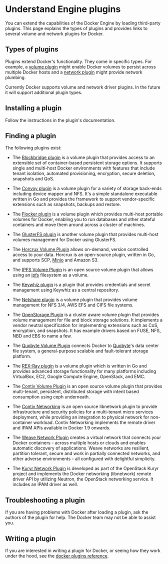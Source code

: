 <!--[metadata]>
+++
title = "Extending Engine with plugins"
description = "How to add additional functionality to Docker with plugins extensions"
keywords = ["Examples, Usage, plugins, docker, documentation, user guide"]
[menu.main]
parent = "engine_extend"
weight=-1
+++
<![end-metadata]-->

# Understand Engine plugins

You can extend the capabilities of the Docker Engine by loading third-party
plugins. This page explains the types of plugins and provides links to several
volume and network plugins for Docker.

## Types of plugins

Plugins extend Docker's functionality.  They come in specific types.  For
example, a [volume plugin](plugins_volume.md) might enable Docker
volumes to persist across multiple Docker hosts and a
[network plugin](plugins_network.md) might provide network plumbing.

Currently Docker supports volume and network driver plugins. In the future it
will support additional plugin types.

## Installing a plugin

Follow the instructions in the plugin's documentation.

## Finding a plugin

The following plugins exist:

* The [Blockbridge plugin](https://github.com/blockbridge/blockbridge-docker-volume)
  is a volume plugin that provides access to an extensible set of
  container-based persistent storage options. It supports single and multi-host Docker
  environments with features that include tenant isolation, automated
  provisioning, encryption, secure deletion, snapshots and QoS.

* The [Convoy plugin](https://github.com/rancher/convoy) is a volume plugin for a
  variety of storage back-ends including device mapper and NFS. It's a simple standalone
  executable written in Go and provides the framework to support vendor-specific extensions
  such as snapshots, backups and restore.

* The [Flocker plugin](https://clusterhq.com/docker-plugin/) is a volume plugin
  which provides multi-host portable volumes for Docker, enabling you to run
  databases and other stateful containers and move them around across a cluster
  of machines.

* The [GlusterFS plugin](https://github.com/calavera/docker-volume-glusterfs) is
  another volume plugin that provides multi-host volumes management for Docker
  using GlusterFS.

* The [Horcrux Volume Plugin](https://github.com/muthu-r/horcrux) allows on-demand,
  version controlled access to your data. Horcrux is an open-source plugin,
  written in Go, and supports SCP, [Minio](https://www.minio.io) and Amazon S3.

* The [IPFS Volume Plugin](http://github.com/vdemeester/docker-volume-ipfs)
  is an open source volume plugin that allows using an
  [ipfs](https://ipfs.io/) filesystem as a volume.

* The [Keywhiz plugin](https://github.com/calavera/docker-volume-keywhiz) is
  a plugin that provides credentials and secret management using Keywhiz as
  a central repository.

* The [Netshare plugin](https://github.com/gondor/docker-volume-netshare) is a volume plugin
  that provides volume management for NFS 3/4, AWS EFS and CIFS file systems.

* The [OpenStorage Plugin](https://github.com/libopenstorage/openstorage) is a cluster aware volume plugin that provides volume management for file and block storage solutions.  It implements a vendor neutral specification for implementing extensions such as CoS, encryption, and snapshots.   It has example drivers based on FUSE, NFS, NBD and EBS to name a few.

* The [Quobyte Volume Plugin](https://github.com/quobyte/docker-volume) connects Docker to [Quobyte](http://www.quobyte.com/containers)'s data center file system, a general-purpose scalable and fault-tolerant storage platform.

* The [REX-Ray plugin](https://github.com/emccode/rexray) is a volume plugin
  which is written in Go and provides advanced storage functionality for many
  platforms including VirtualBox, EC2, Google Compute Engine, OpenStack, and EMC.

* The [Contiv Volume Plugin](https://github.com/contiv/volplugin) is an open
  source volume plugin that provides multi-tenant, persistent, distributed storage
  with intent based consumption using ceph underneath.

* The [Contiv Networking](https://github.com/contiv/netplugin) is an open source
  libnetwork plugin to provide infrastructure and security policies for a
  multi-tenant micro services deployment, while providing an integration to
  physical network for non-container workload. Contiv Networking implements the
  remote driver and IPAM APIs available in Docker 1.9 onwards.

* The [Weave Network Plugin](http://docs.weave.works/weave/latest_release/plugin.html)
  creates a virtual network that connects your Docker containers -
  across multiple hosts or clouds and enables automatic discovery of
  applications. Weave networks are resilient, partition tolerant,
  secure and work in partially connected networks, and other adverse
  environments - all configured with delightful simplicity.

* The [Kuryr Network Plugin](https://github.com/openstack/kuryr) is
  developed as part of the OpenStack Kuryr project and implements the
  Docker networking (libnetwork) remote driver API by utilizing
  Neutron, the OpenStack networking service. It includes an IPAM
  driver as well.

## Troubleshooting a plugin

If you are having problems with Docker after loading a plugin, ask the authors
of the plugin for help. The Docker team may not be able to assist you.

## Writing a plugin

If you are interested in writing a plugin for Docker, or seeing how they work
under the hood, see the [docker plugins reference](plugin_api.md).
